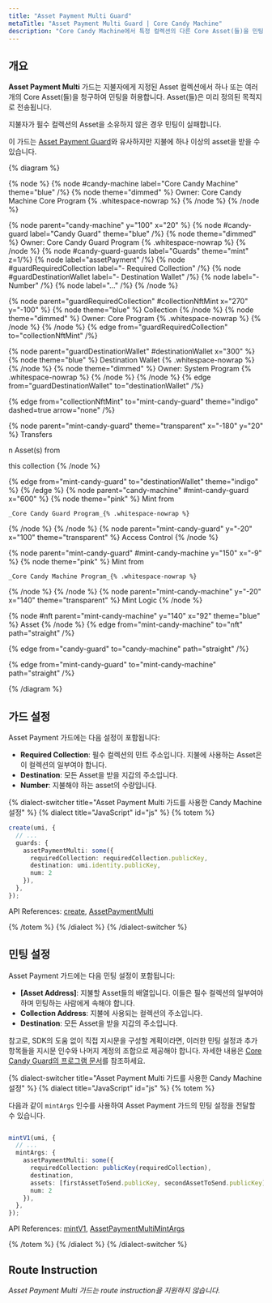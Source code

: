 ```yaml
---
title: "Asset Payment Multi Guard"
metaTitle: "Asset Payment Multi Guard | Core Candy Machine"
description: "Core Candy Machine에서 특정 컬렉션의 다른 Core Asset(들)을 민팅 비용으로 청구하는 'Asset Payment Multi' 가드입니다."
---
```


## 개요

**Asset Payment Multi** 가드는 지불자에게 지정된 Asset 컬렉션에서 하나 또는 여러 개의 Core Asset(들)을 청구하여 민팅을 허용합니다. Asset(들)은 미리 정의된 목적지로 전송됩니다.

지불자가 필수 컬렉션의 Asset을 소유하지 않은 경우 민팅이 실패합니다.

이 가드는 [Asset Payment Guard](/core-candy-machine/guards/asset-payment)와 유사하지만 지불에 하나 이상의 asset을 받을 수 있습니다.

{% diagram  %}

{% node %}
{% node #candy-machine label="Core Candy Machine" theme="blue" /%}
{% node theme="dimmed" %}
Owner: Core Candy Machine Core Program {% .whitespace-nowrap %}
{% /node %}
{% /node %}

{% node parent="candy-machine" y="100" x="20" %}
{% node #candy-guard label="Candy Guard" theme="blue" /%}
{% node theme="dimmed" %}
Owner: Core Candy Guard Program {% .whitespace-nowrap %}
{% /node %}
{% node #candy-guard-guards label="Guards" theme="mint" z=1/%}
{% node label="assetPayment" /%}
{% node #guardRequiredCollection label="- Required Collection" /%}
{% node #guardDestinationWallet label="- Destination Wallet" /%}
{% node label="- Number" /%}
{% node label="..." /%}
{% /node %}

{% node parent="guardRequiredCollection" #collectionNftMint x="270" y="-100"  %}
{% node theme="blue" %}
Collection
{% /node %}
{% node theme="dimmed" %}
Owner: Core Program {% .whitespace-nowrap %}
{% /node %}
{% /node %}
{% edge from="guardRequiredCollection" to="collectionNftMint" /%}

{% node parent="guardDestinationWallet" #destinationWallet x="300"  %}
{% node theme="blue" %}
Destination Wallet {% .whitespace-nowrap %}
{% /node %}
{% node theme="dimmed" %}
Owner: System Program {% .whitespace-nowrap %}
{% /node %}
{% /node %}
{% edge from="guardDestinationWallet" to="destinationWallet" /%}


{% edge from="collectionNftMint" to="mint-candy-guard" theme="indigo" dashed=true arrow="none" /%}

{% node parent="mint-candy-guard" theme="transparent" x="-180" y="20" %}
Transfers

n Asset(s) from

this collection
{% /node %}

{% edge from="mint-candy-guard" to="destinationWallet" theme="indigo" %}
{% /edge %}
{% node parent="candy-machine" #mint-candy-guard x="600" %}
  {% node theme="pink" %}
    Mint from

    _Core Candy Guard Program_{% .whitespace-nowrap %}
  {% /node %}
{% /node %}
{% node parent="mint-candy-guard" y="-20" x="100" theme="transparent" %}
  Access Control
{% /node %}

{% node parent="mint-candy-guard" #mint-candy-machine y="150" x="-9" %}
  {% node theme="pink" %}
    Mint from

    _Core Candy Machine Program_{% .whitespace-nowrap %}
  {% /node %}
{% /node %}
{% node parent="mint-candy-machine" y="-20" x="140" theme="transparent" %}
  Mint Logic
{% /node %}

{% node #nft parent="mint-candy-machine" y="140" x="92" theme="blue" %}
  Asset
{% /node %}
{% edge from="mint-candy-machine" to="nft" path="straight" /%}

{% edge from="candy-guard" to="candy-machine" path="straight" /%}

{% edge from="mint-candy-guard" to="mint-candy-machine" path="straight" /%}

{% /diagram %}

## 가드 설정

Asset Payment 가드에는 다음 설정이 포함됩니다:

- **Required Collection**: 필수 컬렉션의 민트 주소입니다. 지불에 사용하는 Asset은 이 컬렉션의 일부여야 합니다.
- **Destination**: 모든 Asset을 받을 지갑의 주소입니다.
- **Number**: 지불해야 하는 asset의 수량입니다.

{% dialect-switcher title="Asset Payment Multi 가드를 사용한 Candy Machine 설정" %}
{% dialect title="JavaScript" id="js" %}
{% totem %}

```ts
create(umi, {
  // ...
  guards: {
    assetPaymentMulti: some({
      requiredCollection: requiredCollection.publicKey,
      destination: umi.identity.publicKey,
      num: 2
    }),
  },
});
```

API References: [create](https://mpl-core-candy-machine.typedoc.metaplex.com/functions/create.html), [AssetPaymentMulti](https://mpl-core-candy-machine.typedoc.metaplex.com/types/AssetPaymentMulti.html)

{% /totem %}
{% /dialect %}
{% /dialect-switcher %}

## 민팅 설정

Asset Payment 가드에는 다음 민팅 설정이 포함됩니다:
- **[Asset Address]**: 지불할 Asset들의 배열입니다. 이들은 필수 컬렉션의 일부여야 하며 민팅하는 사람에게 속해야 합니다.
- **Collection Address**: 지불에 사용되는 컬렉션의 주소입니다.
- **Destination**: 모든 Asset을 받을 지갑의 주소입니다.

참고로, SDK의 도움 없이 직접 지시문을 구성할 계획이라면, 이러한 민팅 설정과 추가 항목들을 지시문 인수와 나머지 계정의 조합으로 제공해야 합니다. 자세한 내용은 [Core Candy Guard의 프로그램 문서](https://github.com/metaplex-foundation/mpl-core-candy-machine/tree/main/programs/candy-guard#assetpayment)를 참조하세요.

{% dialect-switcher title="Asset Payment Multi 가드를 사용한 Candy Machine 설정" %}
{% dialect title="JavaScript" id="js" %}
{% totem %}

다음과 같이 `mintArgs` 인수를 사용하여 Asset Payment 가드의 민팅 설정을 전달할 수 있습니다.

```ts

mintV1(umi, {
  // ...
  mintArgs: {
    assetPaymentMulti: some({
      requiredCollection: publicKey(requiredCollection),
      destination,
      assets: [firstAssetToSend.publicKey, secondAssetToSend.publicKey],
      num: 2
    }),
  },
});
```

API References: [mintV1](https://mpl-core-candy-machine.typedoc.metaplex.com/functions/mintV1.html), [AssetPaymentMultiMintArgs](https://mpl-core-candy-machine.typedoc.metaplex.com/types/AssetPaymentMultiMintArgs.html)

{% /totem %}
{% /dialect %}
{% /dialect-switcher %}

## Route Instruction

_Asset Payment Multi 가드는 route instruction을 지원하지 않습니다._
